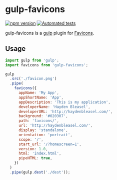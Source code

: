# gulp-favicons

[![npm version](https://badge.fury.io/js/gulp-favicons.svg)](https://www.npmjs.com/package/gulp-favicons)
[![Automated tests](https://github.com/rejas/gulp-favicons/actions/workflows/run-tests.yml/badge.svg)](https://github.com/rejas/gulp-favicons/actions/workflows/run-tests.yml)

gulp-favicons is a [gulp](https://github.com/gulpjs/gulp) plugin for [Favicons](https://github.com/haydenbleasel/favicons).

## Usage
```javascript
import gulp from 'gulp';
import favicons from 'gulp-favicons';

gulp
  .src('./favicon.png')
  .pipe(
    favicons({
      appName: 'My App',
      appShortName: 'App',
      appDescription: 'This is my application',
      developerName: 'Hayden Bleasel',
      developerURL: 'http://haydenbleasel.com/',
      background: '#020307',
      path: 'favicons/',
      url: 'http://haydenbleasel.com/',
      display: 'standalone',
      orientation: 'portrait',
      scope: '/',
      start_url: '/?homescreen=1',
      version: 1.0,
      html: 'index.html',
      pipeHTML: true,
    })
  )
  .pipe(gulp.dest('./dest'));
```

